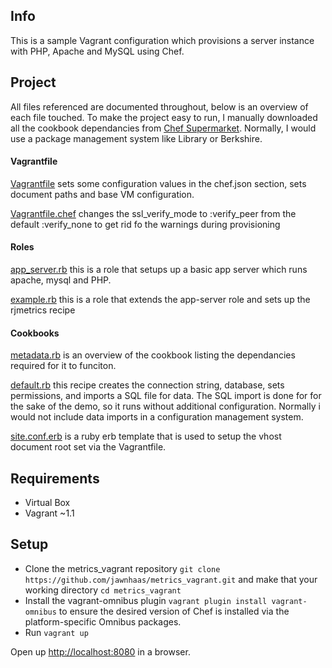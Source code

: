 ## Info ##
This is a sample Vagrant configuration which provisions a server instance with PHP, Apache and MySQL using Chef.

## Project ##
All files referenced are documented throughout, below is an overview of each file touched. To make the project easy to run, I manually downloaded all the cookbook dependancies from [Chef Supermarket](https://community.opscode.com/cookbooks). Normally, I would use a package management system like Library or Berkshire. 

#### Vagrantfile ####
[Vagrantfile](https://github.com/jawnhaas/metrics_vagrant/blob/master/Vagrantfile)
sets some configuration values in the chef.json section, sets document paths and base VM configuration.

[Vagrantfile.chef](https://github.com/jawnhaas/metrics_vagrant/blob/master/Vagrantfile.chef)
changes the ssl_verify_mode to :verify_peer from the default :verify_none to get rid fo the warnings during provisioning

#### Roles ####
[app_server.rb](https://github.com/jawnhaas/metrics_vagrant/blob/master/roles/app_server.rb)
this is a role that setups up a basic app server which runs apache, mysql and PHP.

[example.rb](https://github.com/jawnhaas/metrics_vagrant/blob/master/roles/example.rb)
this is a role that extends the app-server role and sets up the rjmetrics recipe

#### Cookbooks ####
[metadata.rb](https://github.com/jawnhaas/metrics_vagrant/blob/master/my_cookbooks/rjmetrics/metadata.rb)
is an overview of the cookbook listing the dependancies required for it to funciton. 

[default.rb](https://github.com/jawnhaas/metrics_vagrant/blob/master/my_cookbooks/rjmetrics/recipes/default.rb)
this recipe creates the connection string, database, sets permissions, and imports a SQL file for data. The SQL import is done for for the sake of the demo, so it runs without additional configuration. Normally i would not include data imports in a configuration management system.

[site.conf.erb](https://github.com/jawnhaas/metrics_vagrant/blob/master/my_cookbooks/rjmetrics/templates/default/site.conf.erb)
is a ruby erb template that is used to setup the vhost document root set via the Vagrantfile.

## Requirements ##
- Virtual Box
- Vagrant ~1.1

## Setup ##
- Clone the metrics_vagrant repository `git clone https://github.com/jawnhaas/metrics_vagrant.git` and make that your working directory `cd metrics_vagrant`
- Install the vagrant-omnibus plugin `vagrant plugin install vagrant-omnibus` to ensure the desired version of Chef is installed via the platform-specific Omnibus packages.
- Run `vagrant up`

Open up [http://localhost:8080](http://localhost:8080) in a browser.

